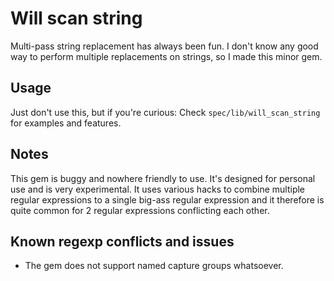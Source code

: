 Will scan string
================
Multi-pass string replacement has always been fun. I don't know any good way to
perform multiple replacements on strings, so I made this minor gem.

Usage
-----
Just don't use this, but if you're curious: Check `spec/lib/will_scan_string`
for examples and features.

Notes
-----
This gem is buggy and nowhere friendly to use. It's designed for personal use
and is very experimental. It uses various hacks to combine multiple regular
expressions to a single big-ass regular expression and it therefore is quite
common for 2 regular expressions conflicting each other.

Known regexp conflicts and issues
---------------------------------
- The gem does not support named capture groups whatsoever.